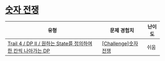 # [숫자 전쟁](https://www.codetree.ai/trails/complete/curated-cards/challenge-number-war)

|유형|문제 경험치|난이도|
|---|---|---|
|[Trail 4 / DP II / 원하는 State를 정의하여 한 칸씩 나아가는 DP](https://www.codetree.ai/trail-info/intermediate-low/)|[[Challenge]숫자 전쟁](https://www.codetree.ai/trails/complete/curated-cards/challenge-number-war/)|쉬움|

